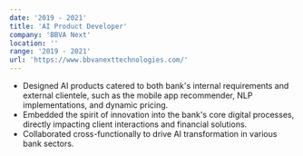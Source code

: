 ```yaml
---
date: '2019 - 2021'
title: 'AI Product Developer'
company: 'BBVA Next'
location: ''
range: '2019 - 2021'
url: 'https://www.bbvanexttechnologies.com/'
---
```


- Designed AI products catered to both bank's internal requirements and external clientele, such as the mobile app recommender, NLP implementations, and dynamic pricing.
- Embedded the spirit of innovation into the bank's core digital processes, directly impacting client interactions and financial solutions.
- Collaborated cross-functionally to drive AI transformation in various bank sectors.
